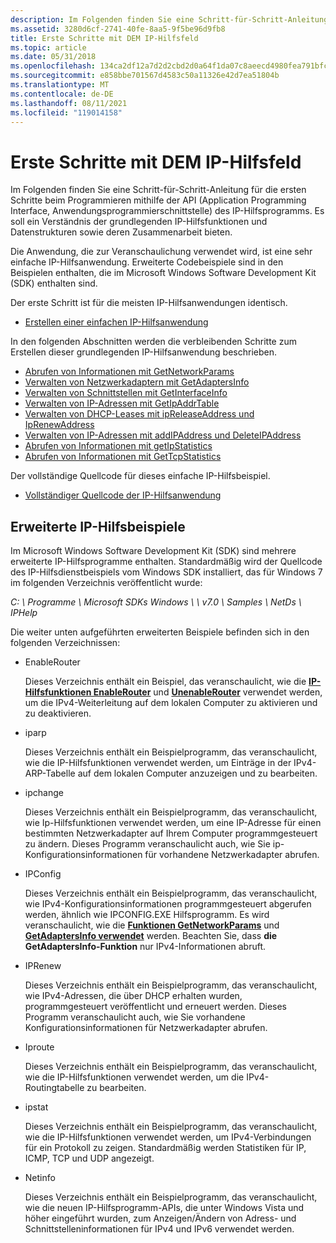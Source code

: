 ```yaml
---
description: Im Folgenden finden Sie eine Schritt-für-Schritt-Anleitung für die ersten Schritte beim Programmieren mithilfe der API (Application Programming Interface, Anwendungsprogrammierschnittstelle) des IP-Hilfsprogramms. Es soll ein Verständnis der grundlegenden IP-Hilfsfunktionen und Datenstrukturen sowie deren Zusammenarbeit bieten.
ms.assetid: 3280d6cf-2741-40fe-8aa5-9f5be96d9fb8
title: Erste Schritte mit DEM IP-Hilfsfeld
ms.topic: article
ms.date: 05/31/2018
ms.openlocfilehash: 134ca2df12a7d2d2cbd2d0a64f1da07c8aeecd4980fea791bfc19ca018cd87be
ms.sourcegitcommit: e858bbe701567d4583c50a11326e42d7ea51804b
ms.translationtype: MT
ms.contentlocale: de-DE
ms.lasthandoff: 08/11/2021
ms.locfileid: "119014158"
---
```

# <a name="getting-started-with-ip-helper"></a>Erste Schritte mit DEM IP-Hilfsfeld

Im Folgenden finden Sie eine Schritt-für-Schritt-Anleitung für die ersten Schritte beim Programmieren mithilfe der API (Application Programming Interface, Anwendungsprogrammierschnittstelle) des IP-Hilfsprogramms. Es soll ein Verständnis der grundlegenden IP-Hilfsfunktionen und Datenstrukturen sowie deren Zusammenarbeit bieten.

Die Anwendung, die zur Veranschaulichung verwendet wird, ist eine sehr einfache IP-Hilfsanwendung. Erweiterte Codebeispiele sind in den Beispielen enthalten, die im Microsoft Windows Software Development Kit (SDK) enthalten sind.

Der erste Schritt ist für die meisten IP-Hilfsanwendungen identisch.

-   [Erstellen einer einfachen IP-Hilfsanwendung](creating-a-basic-ip-helper-application.md)

In den folgenden Abschnitten werden die verbleibenden Schritte zum Erstellen dieser grundlegenden IP-Hilfsanwendung beschrieben.

-   [Abrufen von Informationen mit GetNetworkParams](retrieving-information-using-getnetworkparams.md)
-   [Verwalten von Netzwerkadaptern mit GetAdaptersInfo](managing-network-adapters-using-getadaptersinfo.md)
-   [Verwalten von Schnittstellen mit GetInterfaceInfo](managing-interfaces-using-getinterfaceinfo.md)
-   [Verwalten von IP-Adressen mit GetIpAddrTable](managing-ip-addresses-using-getipaddrtable.md)
-   [Verwalten von DHCP-Leases mit ipReleaseAddress und IpRenewAddress](managing-dhcp-leases-using-ipreleaseaddress-and-iprenewaddress.md)
-   [Verwalten von IP-Adressen mit addIPAddress und DeleteIPAddress](managing-ip-addresses-using-addipaddress-and-deleteipaddress.md)
-   [Abrufen von Informationen mit getIpStatistics](retrieving-information-using-getipstatistics.md)
-   [Abrufen von Informationen mit GetTcpStatistics](retrieving-information-using-gettcpstatistics.md)

Der vollständige Quellcode für dieses einfache IP-Hilfsbeispiel.

-   [Vollständiger Quellcode der IP-Hilfsanwendung](complete-ip-helper-application-source-code.md)

## <a name="advanced-ip-helper-samples"></a>Erweiterte IP-Hilfsbeispiele

Im Microsoft Windows Software Development Kit (SDK) sind mehrere erweiterte IP-Hilfsprogramme enthalten. Standardmäßig wird der Quellcode des IP-Hilfsdienstbeispiels vom Windows SDK installiert, das für Windows 7 im folgenden Verzeichnis veröffentlicht wurde:

*C: \\ Programme \\ Microsoft SDKs Windows \\ \\ v7.0 \\ Samples \\ NetDs \\ IPHelp*

Die weiter unten aufgeführten erweiterten Beispiele befinden sich in den folgenden Verzeichnissen:

-   EnableRouter

    Dieses Verzeichnis enthält ein Beispiel, das veranschaulicht, wie die [**IP-Hilfsfunktionen EnableRouter**](/windows/desktop/api/Iphlpapi/nf-iphlpapi-enablerouter) und [**UnenableRouter**](/windows/desktop/api/Iphlpapi/nf-iphlpapi-unenablerouter) verwendet werden, um die IPv4-Weiterleitung auf dem lokalen Computer zu aktivieren und zu deaktivieren.

-   iparp

    Dieses Verzeichnis enthält ein Beispielprogramm, das veranschaulicht, wie die IP-Hilfsfunktionen verwendet werden, um Einträge in der IPv4-ARP-Tabelle auf dem lokalen Computer anzuzeigen und zu bearbeiten.

-   ipchange

    Dieses Verzeichnis enthält ein Beispielprogramm, das veranschaulicht, wie Ip-Hilfsfunktionen verwendet werden, um eine IP-Adresse für einen bestimmten Netzwerkadapter auf Ihrem Computer programmgesteuert zu ändern. Dieses Programm veranschaulicht auch, wie Sie ip-Konfigurationsinformationen für vorhandene Netzwerkadapter abrufen.

-   IPConfig

    Dieses Verzeichnis enthält ein Beispielprogramm, das veranschaulicht, wie IPv4-Konfigurationsinformationen programmgesteuert abgerufen werden, ähnlich wie IPCONFIG.EXE Hilfsprogramm. Es wird veranschaulicht, wie die [**Funktionen GetNetworkParams**](/windows/desktop/api/Iphlpapi/nf-iphlpapi-getnetworkparams) und [**GetAdaptersInfo verwendet**](/windows/desktop/api/Iphlpapi/nf-iphlpapi-getadaptersinfo) werden. Beachten Sie, dass **die GetAdaptersInfo-Funktion** nur IPv4-Informationen abruft.

-   IPRenew

    Dieses Verzeichnis enthält ein Beispielprogramm, das veranschaulicht, wie IPv4-Adressen, die über DHCP erhalten wurden, programmgesteuert veröffentlicht und erneuert werden. Dieses Programm veranschaulicht auch, wie Sie vorhandene Konfigurationsinformationen für Netzwerkadapter abrufen.

-   Iproute

    Dieses Verzeichnis enthält ein Beispielprogramm, das veranschaulicht, wie die IP-Hilfsfunktionen verwendet werden, um die IPv4-Routingtabelle zu bearbeiten.

-   ipstat

    Dieses Verzeichnis enthält ein Beispielprogramm, das veranschaulicht, wie die IP-Hilfsfunktionen verwendet werden, um IPv4-Verbindungen für ein Protokoll zu zeigen. Standardmäßig werden Statistiken für IP, ICMP, TCP und UDP angezeigt.

-   Netinfo

    Dieses Verzeichnis enthält ein Beispielprogramm, das veranschaulicht, wie die neuen IP-Hilfsprogramm-APIs, die unter Windows Vista und höher eingeführt wurden, zum Anzeigen/Ändern von Adress- und Schnittstelleninformationen für IPv4 und IPv6 verwendet werden.

 

 



